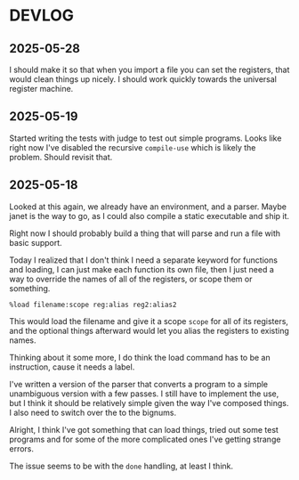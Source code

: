 # DEVLOG

## 2025-05-28

I should make it so that when you import a file you can set the registers, that
would clean things up nicely.  I should work quickly towards the universal
register machine.

## 2025-05-19

Started writing the tests with judge to test out simple programs.  Looks like
right now I've disabled the recursive `compile-use` which is likely the
problem.  Should revisit that.

## 2025-05-18

Looked at this again, we already have an environment, and a parser. Maybe janet
is the way to go, as I could also compile a static executable and ship it.

Right now I should probably build a thing that will parse and run a file with
basic support.

Today I realized that I don't think I need a separate keyword for functions and
loading, I can just make each function its own file, then I just need a way to
override the names of all of the registers, or scope them or something.

    %load filename:scope reg:alias reg2:alias2

This would load the filename and give it a scope `scope` for all of its
registers, and the optional things afterward would let you alias the registers
to existing names.

Thinking about it some more, I do think the load command has to be an
instruction, cause it needs a label.

I've written a version of the parser that converts a program to a simple
unambiguous version with a few passes. I still have to implement the use, but I
think it should be relatively simple given the way I've composed things. I also
need to switch over the to the bignums.

Alright, I think I've got something that can load things, tried out some test programs
and for some of the more complicated ones I've getting strange errors.

The issue seems to be with the `done` handling, at least I think.
